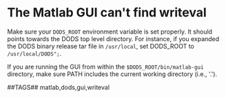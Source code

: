 # The Matlab GUI can't find writeval

Make sure your `DODS_ROOT` environment variable is set properly.
It should points towards the DODS top level directory. For instance,
if you expanded the DODS binary release tar file in `/usr/local`,
set DODS_ROOT to `/usr/local/DODS";`.

If you are running the GUI from within the `$DODS_ROOT/bin/matlab-gui` directory,
make sure PATH includes the current working directory (i.e., '.').

##TAGS##
matlab,dods,gui,writeval